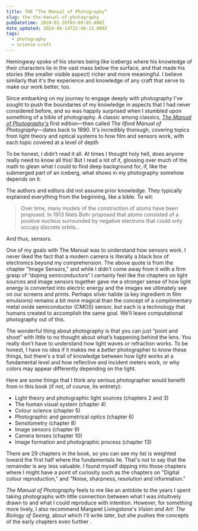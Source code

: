 ```yaml
---
title: THE “The Manual of Photography”
slug: the-the-manual-of-photography
pubDatetime: 2024-01-26T03:09:05.000Z
date_updated: 2024-08-14T22:48:13.000Z
tags:
  - photography
  - science-craft
---
```


Hemingway spoke of his stories being like icebergs where his knowledge of their characters lie in the vast mass below the surface, and that made his stories (the smaller visible aspect) richer and more meaningful. I believe similarly that it's the experience and knowledge of any craft that serve to make our work better, too.

Since embarking on my journey to engage deeply with photography I've sought to push the boundaries of my knowledge in aspects that I had never considered before, and so was happily surprised when I stumbled upon something of a bible of photography. A classic among classics, [_The Manual of Photography's_](https://www.routledge.com/The-Manual-of-Photography/Allen-Triantaphillidou/p/book/9780240520377) first edition—then called _The Ilford Manual of Photography_—dates back to 1890. It's incredibly thorough, covering topics from light theory and optical systems to how film and sensors work, with each topic covered at a level of depth

To be honest, I didn’t read it all. At times I thought holy hell, does anyone really need to know all this! But I read a lot of it, glossing over much of the math to glean what I could to find deep background for, if, like the submerged part of an iceberg, what shows in my photography somehow depends on it.

The authors and editors did not assume prior knowledge. They typically explained everything from the beginning, like a bible. To wit:

> Over time, many models of the construction of atoms have been proposed. In 1913 Niels Bohr proposed that atoms consisted of a positive nucleus surrounded by negative electrons that could only occupy discrete orbits…

And thus, sensors.

One of my goals with The Manual was to understand how sensors work. I never liked the fact that a modern camera is literally a black box of electronics beyond my comprehension. The above quote is from the chapter ”Image Sensors,” and while I didn’t come away from it with a firm grasp of “doping semiconductors“ I certainly feel like the chapters on light sources and image sensors together gave me a stronger sense of how light energy is converted into electric energy and the images we ultimately see on our screens and prints. Perhaps silver halide (a key ingredient in film emulsions) remains a bit more magical than the concept of a complimentary metal oxide semiconductor (CMOS) sensor, but each is a technology that humans created to accomplish the same goal. We’ll leave computational photography out of this.

The wonderful thing about photography is that you can just “point and shoot” with little to no thought about what’s happening behind the lens. You really don't have to understand how light waves or refraction works. To be honest, I have no idea if it makes me a _better_ photographer to know these things, but there's a trail of knowledge between how light works at a fundamental level and how reflective and incident meters work, or why colors may appear differently depending on the light.

Here are some things that I think any serious photographer would benefit from in this book (if not, of course, its entirety):

- Light theory and photographic light sources (chapters 2 and 3)
- The human visual system (chapter 4)
- Colour science (chapter 5)
- Photographic and geometrical optics (chapter 6)
- Sensitometry (chapter 8)
- Image sensors (chapter 9)
- Camera lenses (chapter 10)
- Image formation and photographic process (chapter 13)

There are 29 chapters in the book, so you can see my list is weighted toward the first half where the fundamentals lie. That's not to say that the remainder is any less valuable. I found myself dipping into those chapters where I might have a point of curiosity such as the chapters on "Digital colour reproduction," and "Noise, sharpness, resolution and information."

_The Manual of Photography_ feels to me like an antidote to the years I spent taking photographs with little connection between what I was intuitively drawn to and what I could reproduce with intention. However, for something more lively, I also recommend Margaret Livingstone's _Vision and Art: The Biology of Seeing_, about which I'll write later, but she pushes the concepts of the early chapters even further .
